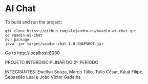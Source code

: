 # AI Chat

To build and run the project:

```
git clone https://github.com/alejandro-du/vaadin-ai-chat.git
cd vaadin-ai-chat
mvn package
java -jar target/vaadin-chat-1.0-SNAPSHOT.jar
```

Go to http://localhost:8080

PROJETO INTERDISCIPLINAR DO 2º PERÍODO

INTEGRANTES: Ewellyn Souza, Marco Túlio, Túlio César, Kauã Filipe, Sebastião Leal e João Victor Gadelha
